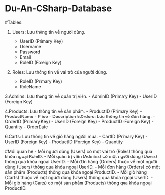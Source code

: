 # Du-An-CSharp-Database
#Tables:
    
1. Users: Lưu thông tin về người dùng.
    - UserID (Primary Key)
    - Username
    - Password
    - Email
    - RoleID (Foreign Key)    

2. Roles: Lưu thông tin về vai trò của người dùng.
    - RoleID (Primary Key)    
    - RoleName 

3.Admins: Lưu thông tin về quản trị viên.
    - AdminID (Primary Key)
    - UserID (Foreign Key)

4.Products: Lưu thông tin về sản phẩm.
    - ProductID (Primary Key)
    - ProductName
    - Price
    - Description
5.Orders: Lưu thông tin về đơn hàng.
    - OrderID (Primary Key)
    - UserID (Foreign Key)
    - ProductID (Foreign Key)
    - Quantity
    - OrderDate

6.Carts: Lưu thông tin về giỏ hàng người mua.
    - CartID (Primary Key)
    - UserID (Foreign Key)
    - ProductID (Foreign Key)
    - Quantity

#Mối quan hệ
    - Mỗi người dùng (Users) có một vai trò (Roles) thông qua khóa ngoại RoleID.
    - Mỗi quản trị viên (Admins) có một người dùng (Users) thông qua khóa ngoại UserID.
    - Mỗi đơn hàng (Orders) thuộc về một người dùng (Users) thông qua khóa ngoại UserID.
    - Mỗi đơn hàng (Orders) có một sản phẩm (Products) thông qua khóa ngoại ProductID.
    - Mỗi giỏ hàng (Carts) thuộc về một người dùng (Users) thông qua khóa ngoại UserID.
    - Mỗi giỏ hàng (Carts) có một sản phẩm (Products) thông qua khóa ngoại ProductID.
